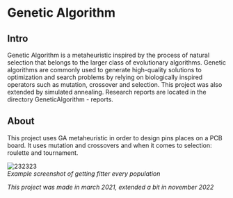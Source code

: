 # Genetic Algorithm

## Intro
Genetic Algorithm is a metaheuristic inspired by the process of natural selection that belongs to the larger class of evolutionary algorithms. Genetic algorithms are commonly used to generate high-quality solutions to optimization and search problems by relying on biologically inspired operators such as mutation, crossover and selection. This project was also extended by simulated annealing. Research reports are located in the directory GeneticAlgorithm - reports.

## About
This project uses GA metaheuristic in order to design pins places on a PCB board. It uses mutation and crossovers and when it comes to selection: roulette and tournament. 

![232323](https://user-images.githubusercontent.com/42720598/112032179-67c20800-8b3c-11eb-9009-db295753a6a8.png)  
*Example screenshot of getting fitter every population*

*This project was made in march 2021, extended a bit in november 2022*
